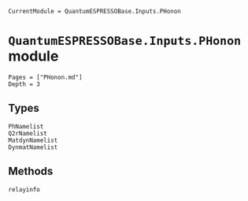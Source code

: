 ```@meta
CurrentModule = QuantumESPRESSOBase.Inputs.PHonon
```

# `QuantumESPRESSOBase.Inputs.PHonon` module

```@contents
Pages = ["PHonon.md"]
Depth = 3
```

## Types

```@docs
PhNamelist
Q2rNamelist
MatdynNamelist
DynmatNamelist
```

## Methods

```@docs
relayinfo
```
